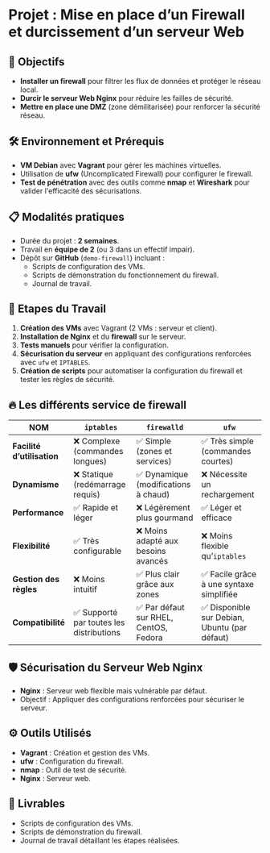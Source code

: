 # Projet : Mise en place d’un Firewall et durcissement d’un serveur Web

## 🎯 Objectifs
- **Installer un firewall** pour filtrer les flux de données et protéger le réseau local.
- **Durcir le serveur Web Nginx** pour réduire les failles de sécurité.
- **Mettre en place une DMZ** (zone démilitarisée) pour renforcer la sécurité réseau.

  

## 🛠️ Environnement et Prérequis
- **VM Debian** avec **Vagrant** pour gérer les machines virtuelles.
- Utilisation de **ufw** (Uncomplicated Firewall) pour configurer le firewall.
- **Test de pénétration** avec des outils comme **nmap** et **Wireshark** pour valider l'efficacité des sécurisations.

  

## 📋 Modalités pratiques
- Durée du projet : **2 semaines**.
- Travail en **équipe de 2** (ou 3 dans un effectif impair).
- Dépôt sur **GitHub** (`demo-firewall`) incluant :
  - Scripts de configuration des VMs.
  - Scripts de démonstration du fonctionnement du firewall.
  - Journal de travail.


    
## 📝 Etapes du Travail
1. **Création des VMs** avec Vagrant (2 VMs : serveur et client).
2. **Installation de Nginx** et du **firewall** sur le serveur.
3. **Tests manuels** pour vérifier la configuration.
4. **Sécurisation du serveur** en appliquant des configurations renforcées avec `ufw` et `IPTABLES`.
5. **Création de scripts** pour automatiser la configuration du firewall et tester les règles de sécurité.

   

## 🔥 Les différents service de firewall
  
| NOM| `iptables` | `firewalld` | `ufw` |
|---------------------- |------------|------------|------|
| **Facilité d’utilisation** | ❌ Complexe (commandes longues) | ✅ Simple (zones et services) | ✅ Très simple (commandes courtes) |
| **Dynamisme** | ❌ Statique (redémarrage requis) | ✅ Dynamique (modifications à chaud) | ❌ Nécessite un rechargement |
| **Performance** | ✅ Rapide et léger | ❌ Légèrement plus gourmand | ✅ Léger et efficace |
| **Flexibilité** | ✅ Très configurable | ❌ Moins adapté aux besoins avancés | ❌ Moins flexible qu’`iptables` |
| **Gestion des règles** | ❌ Moins intuitif | ✅ Plus clair grâce aux zones | ✅ Facile grâce à une syntaxe simplifiée |
| **Compatibilité** | ✅ Supporté par toutes les distributions | ✅ Par défaut sur RHEL, CentOS, Fedora | ✅ Disponible sur Debian, Ubuntu (par défaut) |





## 🛡️ Sécurisation du Serveur Web Nginx
- **Nginx** : Serveur web flexible mais vulnérable par défaut.
- Objectif : Appliquer des configurations renforcées pour sécuriser le serveur.


## ⚙️ Outils Utilisés
- **Vagrant** : Création et gestion des VMs.
- **ufw** : Configuration du firewall.
- **nmap** : Outil de test de sécurité.
- **Nginx** : Serveur web.

## 📂 Livrables
- Scripts de configuration des VMs.
- Scripts de démonstration du firewall.
- Journal de travail détaillant les étapes réalisées.
